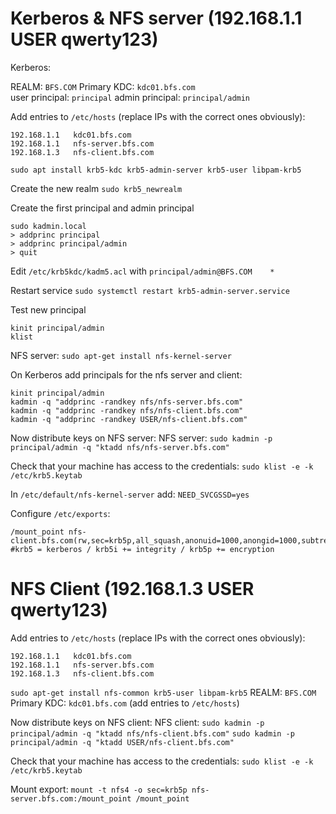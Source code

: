 # Kerberos & NFS server (192.168.1.1 USER qwerty123)

Kerberos:

REALM: `BFS.COM`
Primary KDC: `kdc01.bfs.com`  
user principal: `principal`
admin principal: `principal/admin`

Add entries to `/etc/hosts` (replace IPs with the correct ones obviously):
```
192.168.1.1   kdc01.bfs.com
192.168.1.1   nfs-server.bfs.com
192.168.1.3   nfs-client.bfs.com
```

`sudo apt install krb5-kdc krb5-admin-server krb5-user libpam-krb5`

Create the new realm
`sudo krb5_newrealm`

Create the first principal and admin principal
```
sudo kadmin.local
> addprinc principal
> addprinc principal/admin
> quit
```
Edit `/etc/krb5kdc/kadm5.acl` with `principal/admin@BFS.COM    *`

Restart service
`sudo systemctl restart krb5-admin-server.service`

Test new principal 
```
kinit principal/admin
klist
```

NFS server:
`sudo apt-get install nfs-kernel-server`

On Kerberos add principals for the nfs server and client:
```
kinit principal/admin
kadmin -q "addprinc -randkey nfs/nfs-server.bfs.com"
kadmin -q "addprinc -randkey nfs/nfs-client.bfs.com"
kadmin -q "addprinc -randkey USER/nfs-client.bfs.com"
```

Now distribute keys on NFS server:
NFS server: `sudo kadmin -p principal/admin -q "ktadd nfs/nfs-server.bfs.com"`

Check that your machine has access to the credentials: `sudo klist -e -k /etc/krb5.keytab`

In `/etc/default/nfs-kernel-server` add: `NEED_SVCGSSD=yes`

Configure `/etc/exports`:
```
/mount_point nfs-client.bfs.com(rw,sec=krb5p,all_squash,anonuid=1000,anongid=1000,subtree_check,sync)
#krb5 = kerberos / krb5i += integrity / krb5p += encryption
```

# NFS Client (192.168.1.3 USER qwerty123)

Add entries to `/etc/hosts` (replace IPs with the correct ones obviously):
```
192.168.1.1   kdc01.bfs.com
192.168.1.1   nfs-server.bfs.com
192.168.1.3   nfs-client.bfs.com
```

`sudo apt-get install nfs-common krb5-user libpam-krb5`
REALM: `BFS.COM`
Primary KDC: `kdc01.bfs.com`  (add entries to `/etc/hosts`)

Now distribute keys on NFS client:
NFS client: `sudo kadmin -p principal/admin -q "ktadd nfs/nfs-client.bfs.com"`
`sudo kadmin -p principal/admin -q "ktadd USER/nfs-client.bfs.com"`

Check that your machine has access to the credentials: `sudo klist -e -k /etc/krb5.keytab`

Mount export: `mount -t nfs4 -o sec=krb5p nfs-server.bfs.com:/mount_point /mount_point`
